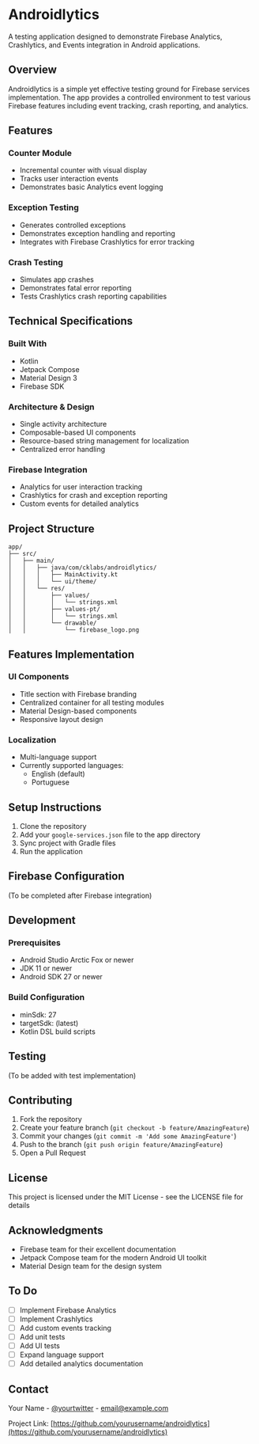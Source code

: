 # Androidlytics

A testing application designed to demonstrate Firebase Analytics, Crashlytics, and Events integration in Android applications.

## Overview

Androidlytics is a simple yet effective testing ground for Firebase services implementation. The app provides a controlled environment to test various Firebase features including event tracking, crash reporting, and analytics.

## Features

### Counter Module
- Incremental counter with visual display
- Tracks user interaction events
- Demonstrates basic Analytics event logging

### Exception Testing
- Generates controlled exceptions
- Demonstrates exception handling and reporting
- Integrates with Firebase Crashlytics for error tracking

### Crash Testing
- Simulates app crashes
- Demonstrates fatal error reporting
- Tests Crashlytics crash reporting capabilities

## Technical Specifications

### Built With
- Kotlin
- Jetpack Compose
- Material Design 3
- Firebase SDK

### Architecture & Design
- Single activity architecture
- Composable-based UI components
- Resource-based string management for localization
- Centralized error handling

### Firebase Integration
- Analytics for user interaction tracking
- Crashlytics for crash and exception reporting
- Custom events for detailed analytics

## Project Structure

```
app/
├── src/
│   ├── main/
│   │   ├── java/com/cklabs/androidlytics/
│   │   │   ├── MainActivity.kt
│   │   │   └── ui/theme/
│   │   └── res/
│   │       ├── values/
│   │       │   └── strings.xml
│   │       ├── values-pt/
│   │       │   └── strings.xml
│   │       └── drawable/
│   │           └── firebase_logo.png
```

## Features Implementation

### UI Components
- Title section with Firebase branding
- Centralized container for all testing modules
- Material Design-based components
- Responsive layout design

### Localization
- Multi-language support
- Currently supported languages:
  - English (default)
  - Portuguese

## Setup Instructions

1. Clone the repository
2. Add your `google-services.json` file to the app directory
3. Sync project with Gradle files
4. Run the application

## Firebase Configuration

(To be completed after Firebase integration)

## Development

### Prerequisites
- Android Studio Arctic Fox or newer
- JDK 11 or newer
- Android SDK 27 or newer

### Build Configuration
- minSdk: 27
- targetSdk: (latest)
- Kotlin DSL build scripts

## Testing

(To be added with test implementation)

## Contributing

1. Fork the repository
2. Create your feature branch (`git checkout -b feature/AmazingFeature`)
3. Commit your changes (`git commit -m 'Add some AmazingFeature'`)
4. Push to the branch (`git push origin feature/AmazingFeature`)
5. Open a Pull Request

## License

This project is licensed under the MIT License - see the LICENSE file for details

## Acknowledgments

- Firebase team for their excellent documentation
- Jetpack Compose team for the modern Android UI toolkit
- Material Design team for the design system

## To Do

- [ ] Implement Firebase Analytics
- [ ] Implement Crashlytics
- [ ] Add custom events tracking
- [ ] Add unit tests
- [ ] Add UI tests
- [ ] Expand language support
- [ ] Add detailed analytics documentation

## Contact

Your Name - [@yourtwitter](https://twitter.com/yourtwitter) - email@example.com

Project Link: [https://github.com/yourusername/androidlytics](https://github.com/yourusername/androidlytics)